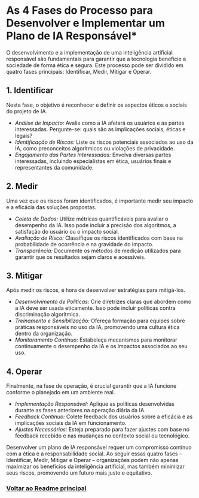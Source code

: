 #  As 4 Fases do Processo para Desenvolver e Implementar um Plano de IA Responsável*

O desenvolvimento e a implementação de uma inteligência artificial responsável são fundamentais para garantir que a tecnologia beneficie a sociedade de forma ética e segura. Este processo pode ser dividido em quatro fases principais: Identificar, Medir, Mitigar e Operar.

## 1. Identificar
Nesta fase, o objetivo é reconhecer e definir os aspectos éticos e sociais do projeto de IA.

- *Análise de Impacto:* Avalie como a IA afetará os usuários e as partes interessadas. Pergunte-se: quais são as implicações sociais, éticas e legais?
- *Identificação de Riscos:* Liste os riscos potenciais associados ao uso da IA, como preconceitos algorítmicos ou violações de privacidade.
- *Engajamento das Partes Interessadas:* Envolva diversas partes interessadas, incluindo especialistas em ética, usuários finais e representantes da comunidade.

## 2. Medir
Uma vez que os riscos foram identificados, é importante medir seu impacto e a eficácia das soluções propostas.

- *Coleta de Dados:* Utilize métricas quantificáveis para avaliar o desempenho da IA. Isso pode incluir a precisão dos algoritmos, a satisfação do usuário ou o impacto social.
- *Avaliação de Risco:* Classifique os riscos identificados com base na probabilidade de ocorrência e na gravidade do impacto.
- *Transparência:* Documente os métodos de medição utilizados para garantir que os resultados sejam claros e acessíveis.

## 3. Mitigar
Após medir os riscos, é hora de desenvolver estratégias para mitigá-los.

- *Desenvolvimento de Políticas:* Crie diretrizes claras que abordem como a IA deve ser usada eticamente. Isso pode incluir políticas contra discriminação algorítmica.
- *Treinamento e Sensibilização:* Ofereça formação para equipes sobre práticas responsáveis no uso da IA, promovendo uma cultura ética dentro da organização.
- *Monitoramento Contínuo:* Estabeleça mecanismos para monitorar continuamente o desempenho da IA e os impactos associados ao seu uso.

## 4. Operar
Finalmente, na fase de operação, é crucial garantir que a IA funcione conforme o planejado em um ambiente real.

- *Implementação Responsável:* Aplique as políticas desenvolvidas durante as fases anteriores na operação diária da IA.
- *Feedback Contínuo:* Colete feedback dos usuários sobre a eficácia e as implicações sociais da IA em funcionamento.
- *Ajustes Necessários:* Esteja preparado para fazer ajustes com base no feedback recebido e nas mudanças no contexto social ou tecnológico.

Desenvolver um plano de IA responsável requer um compromisso contínuo com a ética e a responsabilidade social. Ao seguir essas quatro fases – Identificar, Medir, Mitigar e Operar – organizações podem não apenas maximizar os benefícios da inteligência artificial, mas também minimizar seus riscos, promovendo um futuro mais justo e equitativo.

### [Voltar ao Readme principal](../README.md)
